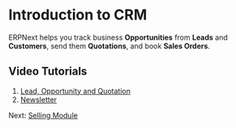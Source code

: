 
# Introduction to CRM



ERPNext helps you track business **Opportunities** from **Leads** and
**Customers**, send them **Quotations**, and book **Sales Orders**.


## Video Tutorials


1. [Lead, Opportunity and Quotation](https://frappe.school/courses/erpnext-sales-crm/learn/1.1)
2. [Newsletter](https://docs.erpnext.com/docs/v13/user/videos/learn/newsletter)


Next: [Selling Module](/docs/en/selling)




